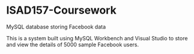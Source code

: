 # ISAD157-Coursework
MySQL database storing Facebook data

This is a system built using MySQL Workbench and Visual Studio to store and view the details of 5000 sample Facebook users.

